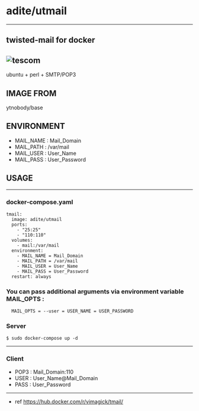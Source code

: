 # adite/utmail
---
## twisted-mail for docker
![tescom](https://en.gravatar.com/userimage/96759029/aa4308f795041de37cc2fedf0d1071ca?size=128)
---
ubuntu + perl + SMTP/POP3
 
## IMAGE FROM
ytnobody/base

## ENVIRONMENT
* MAIL_NAME     : Mail_Domain
* MAIL_PATH     : /var/mail
* MAIL_USER     : User_Name
* MAIL_PASS     : User_Password

## USAGE
---
### docker-compose.yaml
```shell
tmail:
  image: adite/utmail
  ports:
    - "25:25"
    - "110:110"
  volumes:
    - mail:/var/mail
  environment:
    - MAIL_NAME = Mail_Domain
    - MAIL_PATH = /var/mail
    - MAIL_USER = User_Name
    - MAIL_PASS = User_Password
  restart: always
```
### You can pass additional arguments via environment variable MAIL_OPTS : 
```shell
  MAIL_OPTS = --user = USER_NAME = USER_PASSWORD
```

### Server
```shell
$ sudo docker-compose up -d
```
---
### Client
* POP3 : Mail_Domain:110
* USER : User_Name@Mail_Domain
* PASS : User_Password

---

* ref https://hub.docker.com/r/vimagick/tmail/
